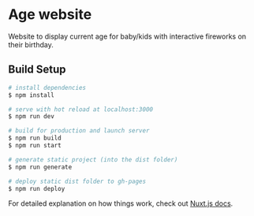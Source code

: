 # Age website
Website to display current age for baby/kids with interactive fireworks on their birthday.

## Build Setup

```bash
# install dependencies
$ npm install

# serve with hot reload at localhost:3000
$ npm run dev

# build for production and launch server
$ npm run build
$ npm run start

# generate static project (into the dist folder)
$ npm run generate

# deploy static dist folder to gh-pages
$ npm run deploy

```

For detailed explanation on how things work, check out [Nuxt.js docs](https://nuxtjs.org).
